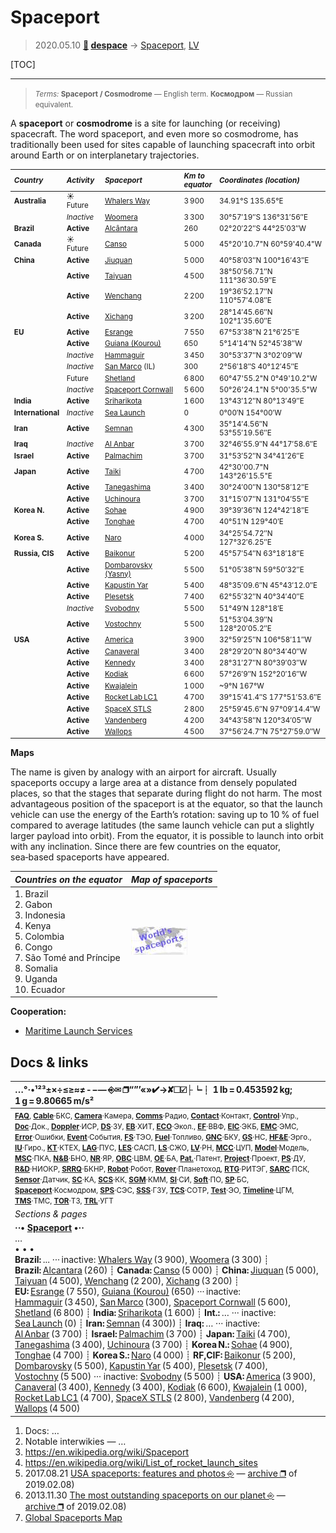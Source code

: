 # Spaceport
> 2020.05.10 **[🚀](../index/index.md) [despace](index.md)** → [Spaceport](spaceport.md), [LV](lv.md)

[TOC]

---
> <small>*Terms:* **Spaceport / Cosmodrome** — English term. **Космодром** — Russian equivalent.</small>

A **spaceport** or **cosmodrome** is a site for launching (or receiving) spacecraft. The word spaceport, and even more so cosmodrome, has traditionally been used for sites capable of launching spacecraft into orbit around Earth or on interplanetary trajectories.

<small>

|*Country*|*Activity*|*Spaceport*|*Km to<br> equator*|*Coordinates (location)*|
|:--|:--|:--|:--|:--|
|**Australia**|☀ Future| [Whalers Way](whalers_way.md) | 3 900 | 34.91°S 135.65°E |
|  |*Inactive*| [Woomera](woomera.md) | 3 300 | 30°57′19″S 136°31′56″E |
|**Brazil** |**Active**| [Alcântara](alcantara.md) | 260 | 02°20′22″S 44°25′03″W |
|**Canada** |☀ Future| [Canso](canso.md) | 5 000 | 45°20'10.7"N 60°59'40.4"W |
|**China** |**Active**| [Jiuquan](jiuquan.md) | 5 000 | 40°58′03″N 100°16′43″E |
|  |**Active**| [Taiyuan](taiyuan.md) | 4 500 | 38°50′56.71″N 111°36′30.59″E |
|  |**Active**| [Wenchang](wenchang.md) | 2 200 | 19°36′52.17″N 110°57′4.08″E |
|  |**Active**| [Xichang](xichang.md) | 3 200 | 28°14′45.66″N 102°1′35.60″E |
|**EU** |**Active**| [Esrange](esrange.md) | 7 550 | 67°53′38″N 21°6′25″E |
|  |**Active**| [Guiana (Kourou)](kourou.md) | 650 | 5°14′14″N 52°45′38″W |
|  |*Inactive*| [Hammaguir](hammaguir.md) | 3 450 | 30°53′37″N 3°02′09″W |
|  |*Inactive*| [San Marco](san_marco.md) (IL) | 300 | 2°56′18″S 40°12′45″E |
|  |Future| [Shetland](shetland_sc.md) | 6 800 | 60°47'55.2"N 0°49'10.2"W |
|  |*Inactive*| [Spaceport Cornwall](sp_cornwall.md) | 5 600 | 50°26'24.1"N 5°00'35.5"W |
|**India**|**Active**| [Sriharikota](sriharikota.md) | 1 600 | 13°43′12″N 80°13′49″E |
|**International** |*Inactive*| [Sea Launch](sea_launch.md) | 0 | 0°00′N 154°00′W |
|**Iran** |**Active**| [Semnan](semnan.md) | 4 300 | 35°14′4.56″N 53°55′19.56″E |
|**Iraq** |*Inactive*| [Al Anbar](al_anbar.md) | 3 700 | 32°46′55.9″N 44°17′58.6″E |
|**Israel** |**Active**| [Palmachim](palmachim.md) | 3 700 | 31°53′52″N 34°41′26″E |
|**Japan** |**Active**| [Taiki](taiki.md) | 4 700 | 42°30'00.7"N 143°26'15.5"E |
|  |**Active**| [Tanegashima](tanegashima.md) | 3 400 | 30°24′00″N 130°58′12″E |
|  |**Active**| [Uchinoura](uchinoura.md) | 3 700 | 31°15′07″N 131°04′55″E |
|**Korea N.** |**Active**| [Sohae](sohae.md) | 4 900 | 39°39′36″N 124°42′18″E |
|  |**Active**| [Tonghae](tonghae.md) | 4 700 | 40°51′N 129°40′E |
|**Korea S.** |**Active**| [Naro](naro.md) | 4 000 | 34°25′54.72″N 127°32′6.25″E |
|**Russia, CIS** |**Active**| [Baikonur](baikonur.md) | 5 200 | 45°57′54″N 63°18′18″E |
|  |**Active**| [Dombarovsky (Yasny)](dombarovsky.md) | 5 500 | 51°05′38″N 59°50′32″E |
|  |**Active**| [Kapustin Yar](kapustin_yar.md) | 5 400 | 48°35′09.6″N 45°43′12.0″E |
|  |**Active**| [Plesetsk](plesetsk.md) | 7 400 | 62°55′32″N 40°34′40″E |
|  |*Inactive*| [Svobodny](svobodny.md) | 5 500 | 51°49′N 128°18′E |
|  |**Active**| [Vostochny](vostochny.md) | 5 500 | 51°53′04.39″N 128°20′05.2″E |
|**USA** |**Active**| [America](america.md) | 3 900 | 32°59′25″N 106°58′11″W |
|  |**Active**| [Canaveral](canaveral.md) | 3 400 | 28°29′20″N 80°34′40″W |
|  |**Active**| [Kennedy](kennedy.md) | 3 400 | 28°31′27″N 80°39′03″W |
|  |**Active**| [Kodiak](kodiak.md) | 6 600 | 57°26′9″N 152°20′16″W |
|  |**Active**| [Kwajalein](kwajalein.md) | 1 000 | ~9°N 167°W |
|  |**Active**| [Rocket Lab LC1](rocket_lab_lc1.md) | 4 700 | 39°15′41.4″S 177°51′53.6″E |
|  |**Active**| [SpaceX STLS](spacex_stls.md) | 2 800 | 25°59′45.6″N 97°09′14.4″W |
|  |**Active**| [Vandenberg](vandenberg.md) | 4 200 | 34°43′58″N 120°34′05″W |
|  |**Active**| [Wallops](wallops.md) | 4 500 | 37°56′24.7″N 75°27′59.0″W |

</small>

**Maps**

The name is given by analogy with an airport for aircraft. Usually spaceports occupy a large area at a distance from densely populated places, so that the stages that separate during flight do not harm. The most advantageous position of the spaceport is at the equator, so that the launch vehicle can use the energy of the Earth’s rotation: saving up to 10 % of fuel compared to average latitudes (the same launch vehicle can put a slightly larger payload into orbit). From the equator, it is possible to launch into orbit with any inclination. Since there are few countries on the equator, sea‑based spaceports have appeared.

|*Countries on the equator*|*Map of spaceports*|
|:--|:--|
| 1. Brazil<br> 2. Gabon<br> 3. Indonesia<br> 4. Kenya<br> 5. Colombia<br> 6. Congo<br> 7. São Tomé and Príncipe<br> 8. Somalia<br> 9. Uganda<br> 10. Ecuador |[![](f/spaceport/map_world_spaceport_location_thumb.jpg)](f/spaceport/map_world_spaceport_location.jpg) |

**Cooperation:**

   - [Maritime Launch Services](zz_mls.md)



<p style="page-break-after:always"> </p>

## Docs & links
|…°·•¹²³±×÷≤≥≈≠ ‑ −— ⎆✉ ❐“”’«»✔→✘☐☑├┕┆ 1 lb = 0.453592 kg; 1 g = 9.80665 m/s²|
|:--|
|<small>**[FAQ](faq.md)**, **[Cable](cable.md)**·БКС, **[Camera](cam.md)**·Камера, **[Comms](comms.md)**·Радио, **[Contact](contact.md)**·Контакт, **[Control](control.md)**·Упр., **[Doc](doc.md)**·Док., **[Doppler](doppler.md)**·ИСР, **[DS](ds.md)**·ЗУ, **[EB](eb.md)**·ХИТ, **[ECO](ecology.md)**·Экол., **[EF](ef.md)**·ВВФ, **[ElC](elc.md)**·ЭКБ, **[EMC](emc.md)**·ЭМС, **[Error](error.md)**·Ошибки, **[Event](event.md)**·События, **[FS](fs.md)**·ТЭО, **[Fuel](fuel.md)**·Топливо, **[GNC](gnc.md)**·БКУ, **[GS](scs.md)**·НС, **[HF&E](hfe.md)**·Эрго., **[IU](iu.md)**·Гиро., **[KT](kt.md)**·КТЕХ, **[LAG](lag.md)**·ПУC, **[LES](les.md)**·САСП, **[LS](ls.md)**·СЖО, **[LV](lv.md)**·РН, **[MCC](mcc.md)**·ЦУП, **[Model](model.md)**·Модель, **[MSC](sc.md)**·ПКА, **[N&B](nnb.md)**·БНО, **[NR](nr.md)**·ЯР, **[OBC](obc.md)**·ЦВМ, **[OE](oe.md)**·БА, **[Pat.](патент.md)**·Патент, **[Project](project.md)**·Проект, **[PS](ps.md)**·ДУ, **[R&D](rnd.md)**·НИОКР, **[SRRQ](srrq.md)**·БКНР, **[Robot](robotics.md)**·Робот, **[Rover](rover.md)**·Планетоход, **[RTG](rtg.md)**·РИТЭГ, **[SARC](sarc.md)**·ПСК, **[Sensor](sensor.md)**·Датчик, **[SC](sc.md)**·КА, **[SCS](scs.md)**·КК, **[SGM](sgm.md)**·КММ, **[SI](si.md)**·СИ, **[Soft](soft.md)**·ПО, **[SP](sp.md)**·БС, **[Spaceport](spaceport.md)**·Космодром, **[SPS](sps.md)**·СЭС, **[SSS](sss.md)**·ГЗУ, **[TCS](tcs.md)**·СОТР, **[Test](test.md)**·ЭО, **[Timeline](timeline.md)**·ЦГМ, **[TMS](tms.md)**·ТМС, **[TOR](tor.md)**·ТЗ, **[TRL](trl.md)**·УГТ</small>|
|*Sections & pages*|
|**··• [Spaceport](spaceport.md) •··**<br> … <br>• • •<br> **Brazil:** ... ··· inactive: [Whalers Way](whalers_way.md) (3 900), [Woomera](woomera.md) (3 300) ┊ **Brazil:** [Alcantara](alcantara.md) (260) ┊ **Canada:** [Canso](canso.md) (5 000) ┊ **China:** [Jiuquan](jiuquan.md) (5 000), [Taiyuan](taiyuan.md) (4 500), [Wenchang](wenchang.md) (2 200), [Xichang](xichang.md) (3 200) ┊ **EU:** [Esrange](esrange.md) (7 550), [Guiana (Kourou)](kourou.md) (650) ··· inactive: [Hammaguir](hammaguir.md) (3 450), [San Marco](san_marco.md) (300), [Spaceport Cornwall](sp_cornwall.md) (5 600), [Shetland](shetland_sc.md) (6 800) ┊ **India:** [Sriharikota](sriharikota.md) (1 600) ┊ **Int.:** … ··· inactive: [Sea Launch](sea_launch.md) (0) ┊ **Iran:** [Semnan](semnan.md) (4 300)) ┊ **Iraq:** … ··· inactive: [Al Anbar](al_anbar.md) (3 700) ┊ **Israel:** [Palmachim](palmachim.md) (3 700) ┊ **Japan:** [Taiki](taiki.md) (4 700), [Tanegashima](tanegashima.md) (3 400), [Uchinoura](uchinoura.md) (3 700) ┊ **Korea N.:** [Sohae](sohae.md) (4 900), [Tonghae](tonghae.md) (4 700) ┊ **Korea S.:** [Naro](naro.md) (4 000) ┊ **RF,CIF:** [Baikonur](baikonur.md) (5 200), [Dombarovsky](dombarovsky.md) (5 500), [Kapustin Yar](kapustin_yar.md) (5 400), [Plesetsk](plesetsk.md) (7 400), [Vostochny](vostochny.md) (5 500) ··· inactive: [Svobodny](svobodny.md) (5 500) ┊ **USA:** [America](america.md) (3 900), [Canaveral](canaveral.md) (3 400), [Kennedy](kennedy.md) (3 400), [Kodiak](kodiak.md) (6 600), [Kwajalein](kwajalein.md) (1 000), [Rocket Lab LC1](rocket_lab_lc1.md) (4 700), [SpaceX STLS](spacex_stls.md) (2 800), [Vandenberg](vandenberg.md) (4 200), [Wallops](wallops.md) (4 500)|

   1. Docs: …
   1. Notable interwikies — …
   1. <https://en.wikipedia.org/wiki/Spaceport>
   1. <https://en.wikipedia.org/wiki/List_of_rocket_launch_sites>
   1. 2017.08.21 [USA spaceports: features and photos ⎆](http://w-europe.org/kosmodromy-ssha-osobennosti-i-foto) — [archive ❐](f/archive/20170821_1.pdf) of 2019.02.08)
   1. 2013.11.30 [The most outstanding spaceports on our planet ⎆](http://www.novate.ru/blogs/301113/24707/) — [archive ❐](f/archive/20131130_1.pdf) of 2019.02.08)
   1. [Global Spaceports Map](https://www.google.ru/maps/d/viewer?mid=14MsuNZFzkxK4u2k1dI_UJS350RU&hl=ru&ll=17.077798566440492 %2C74.66034064663495&z=2)
